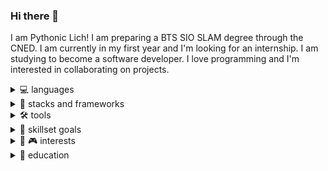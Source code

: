### Hi there 👋
I am Pythonic Lich! I am preparing a BTS SIO SLAM degree through the CNED. I am currently in my first year and I'm looking for an internship. I am studying to become a software developer. I love programming and I'm interested in collaborating on projects.

<details><summary>💻 languages</summary>
  <br>
  <img src="https://img.shields.io/badge/javascript-ECMAScript_2021-blue?logo=javascript"></img>
  <img src="https://img.shields.io/badge/C_Sharp-7.00-blue?logo=CSharp"></img>
  <img src="https://img.shields.io/badge/Python-3.11-blue?logo=Python"></img>
  <img src="https://img.shields.io/badge/HTML-5-blue?logo=html5"></img>
  <img src="https://img.shields.io/badge/CSS-3-blue?logo=css3"></img>
</details>

<details><summary>🚀 stacks and frameworks</summary>
  <br>
  <img src="https://img.shields.io/badge/react-18-blue?logo=react"></img>
  <img src="https://img.shields.io/badge/Node-18.00-blue?logo=nodedotjs"></img>
  <img src="https://img.shields.io/badge/.NET-7.00-blue?logo=.NET"></img>
  <img src="https://img.shields.io/badge/Blazor-blue?logo=blazor"></img>
  <img src="https://img.shields.io/badge/Material-v5-blue?logo=MUI"></img>
  <img src="https://img.shields.io/badge/Bootstrap-5-blue?logo=bootstrap"></img>
  <img src="https://img.shields.io/badge/Django-3.00-blue?logo=django"></img>
  <img src="https://img.shields.io/badge/Flask-2.00-blue?logo=flask"></img>
  <img src="https://img.shields.io/badge/Fast_API-0.1-blue?logo=fastapi"></img>
</details>

<details><summary>🛠 tools</summary>
  <br>
  <img src="https://img.shields.io/badge/Visual_Studio_Code-black?logo=visualstudiocode"></img>
  <img src="https://img.shields.io/badge/Visual_Studio-2019-black?logo=visualstudio"></img>
  <img src="https://img.shields.io/badge/PyCharm-black?logo=pycharm"></img>
  <img src="https://img.shields.io/badge/Jira-black?logo=jira"></img>
  <img src="https://img.shields.io/badge/Confluence-black?logo=confluence"></img>
  <img src="https://img.shields.io/badge/Git-black?logo=git"></img>
  <img src="https://img.shields.io/badge/GitHub-black?logo=github"></img>
</details>

<details><summary>🎯 skillset goals</summary>
  <br>
  <img src="https://img.shields.io/badge/AWS-pink?logo=amazonaws"></img>
  <img src="https://img.shields.io/badge/Azure-pink?logo=microsoftazure"></img>
  <img src="https://img.shields.io/badge/R-pink?logo=r"></img>
  <img src="https://img.shields.io/badge/PHP-pink?logo=php"></img>
  <img src="https://img.shields.io/badge/Docker-pink?logo=docker"></img>
  <img src="https://img.shields.io/badge/Terraform-pink?logo=terraform"></img>
  <img src="https://img.shields.io/badge/Kubernetes-pink?logo=kubernetes"></img>
</details>

<details><summary>📖 🎮 interests</summary>
  <br>
  - Progression Fantasy (Cradle, Mother of Learning, Mage Errant)<br>
  - LitRPGs<br>
  - CRPGs (Baldur's Gate, Pathfinder, Planescape Torment, Neverwinter Nights)<br>
  - Metroidvanias<br>
  - Point & Clicks<br>
  - Choose your own adventure<br>
</details>

<details>
  <summary>
    🌱 education
  </summary>
  <br>
  * CNED SIO SLAM 2023-2025<br>
  * Coursera<br>
  * Codecademy<br>
  * Freecodecamp<br>
</details>

<!--[![My Skills](https://skillicons.dev/icons?i=js,html,css,py,cs,bash,powershell,lua,md,react,regex,sqlite,bootstrap,discord,dotnet,figma,stackoverflow)](https://skillicons.dev)

### Current frameworks and tools
[![My Frameworks](https://skillicons.dev/icons?i=git,github,jest,linux,nodejs,flask,django,selenium,visualstudio,vscode)](https://skillicons.dev)

### Skills I'm working on and eager to develop through a new project
[![My Future Skills](https://skillicons.dev/icons?i=java,php,webpack,vite,vue,kotlin,azure,androidstudio,aws,babel,cloudflare,d3,electron,docker,express,fastapi,flutter,gcp,spring,hibernate,jquery,jenkins,laravel,kubernetes,materialui,mongodb,mysql,nginx,postgres,pytorch,qt,r,redux,symfony)](https://skillicons.dev)


**PythonicLich/PythonicLich** is a ✨ _special_ ✨ repository because its `README.md` (this file) appears on your GitHub profile.

Here are some ideas to get you started:

- 🔭 I’m currently working on ...
- 🌱 I’m currently learning ...
- 👯 I’m looking to collaborate on ...
- 🤔 I’m looking for help with ...
- 💬 Ask me about ...
- 📫 How to reach me: ...
- 😄 Pronouns: ...
- ⚡ Fun fact: ...
-->
